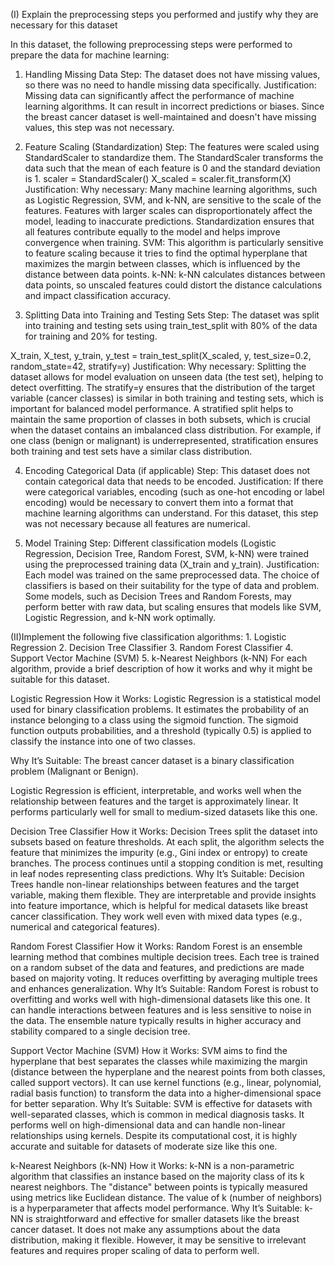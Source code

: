 (I) Explain the preprocessing steps you performed and justify why they are necessary for this dataset

In this dataset, the following preprocessing steps were performed to prepare the data for machine learning:

1. Handling Missing Data
Step: The dataset does not have missing values, so there was no need to handle missing data specifically.
Justification: Missing data can significantly affect the performance of machine learning algorithms.
 It can result in incorrect predictions or biases. Since the breast cancer dataset is well-maintained and doesn't have missing values, this step was not necessary.
2. Feature Scaling (Standardization)
Step: The features were scaled using StandardScaler to standardize them.
The StandardScaler transforms the data such that the mean of each feature is 0 and the standard deviation is 1.
scaler = StandardScaler()
X_scaled = scaler.fit_transform(X)
Justification:
Why necessary: Many machine learning algorithms, such as Logistic Regression, SVM, and k-NN, are sensitive to the scale of the features. Features with larger scales can disproportionately affect the model,
 leading to inaccurate predictions. Standardization ensures that all features contribute equally to the model and helps improve convergence when training.
SVM: This algorithm is particularly sensitive to feature scaling because it tries to find the optimal hyperplane that maximizes the margin between classes, which is influenced by the distance between data points.
k-NN: k-NN calculates distances between data points, so unscaled features could distort the distance calculations and impact classification accuracy.

3. Splitting Data into Training and Testing Sets
Step: The dataset was split into training and testing sets using train_test_split with 80% of the data for training and 20% for testing.

X_train, X_test, y_train, y_test = train_test_split(X_scaled, y, test_size=0.2, random_state=42, stratify=y)
Justification:
Why necessary: Splitting the dataset allows for model evaluation on unseen data (the test set), helping to detect overfitting.
The stratify=y ensures that the distribution of the target variable (cancer classes) is similar in both training and testing sets, which is important for balanced model performance.
A stratified split helps to maintain the same proportion of classes in both subsets, which is crucial when the dataset contains an imbalanced class distribution. For example, if one class (benign or malignant) is underrepresented, 
stratification ensures both training and test sets have a similar class distribution.

4. Encoding Categorical Data (if applicable)
Step: This dataset does not contain categorical data that needs to be encoded.
Justification: If there were categorical variables, encoding (such as one-hot encoding or label encoding) would be necessary to convert them into a format that machine learning algorithms can understand.
 For this dataset, this step was not necessary because all features are numerical.

5. Model Training
Step: Different classification models (Logistic Regression, Decision Tree, Random Forest, SVM, k-NN) were trained using the preprocessed training data (X_train and y_train).
Justification: Each model was trained on the same preprocessed data. The choice of classifiers is based on their suitability for the type of data and problem. Some models, such as Decision Trees and Random Forests,
 may perform better with raw data, but scaling ensures that models like SVM, Logistic Regression, and k-NN work optimally.


(II)Implement the following five classification algorithms: 1. Logistic Regression 2. Decision Tree Classifier 3. Random Forest Classifier 4. Support Vector Machine (SVM) 5. k-Nearest Neighbors (k-NN) For each algorithm, 
provide a brief description of how it works and why it might be suitable for this dataset.

Logistic Regression
How it Works: Logistic Regression is a statistical model used for binary classification problems. It estimates the probability of an instance belonging to a class using the sigmoid function.
The sigmoid function outputs probabilities, and a threshold (typically 0.5) is applied to classify the instance into one of two classes. 

Why It’s Suitable: The breast cancer dataset is a binary classification problem (Malignant or Benign).

Logistic Regression is efficient, interpretable, and works well when the relationship between features and the target is approximately linear. It performs particularly well for small to medium-sized datasets like this one.

Decision Tree Classifier 
How it Works: Decision Trees split the dataset into subsets based on feature thresholds. At each split, the algorithm selects the feature that minimizes the impurity (e.g., Gini index or entropy) to create branches.
The process continues until a stopping condition is met, resulting in leaf nodes representing class predictions. Why It’s Suitable: Decision Trees handle non-linear relationships between features and the target variable, making them flexible.
They are interpretable and provide insights into feature importance, which is helpful for medical datasets like breast cancer classification. They work well even with mixed data types (e.g., numerical and categorical features).

Random Forest Classifier
How it Works: Random Forest is an ensemble learning method that combines multiple decision trees. Each tree is trained on a random subset of the data and features, and predictions are made based on majority voting. 
It reduces overfitting by averaging multiple trees and enhances generalization. Why It’s Suitable: Random Forest is robust to overfitting and works well with high-dimensional datasets like this one.
It can handle interactions between features and is less sensitive to noise in the data. The ensemble nature typically results in higher accuracy and stability compared to a single decision tree.

Support Vector Machine (SVM) 
How it Works: SVM aims to find the hyperplane that best separates the classes while maximizing the margin (distance between the hyperplane and the nearest points from both classes, called support vectors).
It can use kernel functions (e.g., linear, polynomial, radial basis function) to transform the data into a higher-dimensional space for better separation. Why It’s Suitable: SVM is effective for datasets with well-separated classes,
which is common in medical diagnosis tasks. It performs well on high-dimensional data and can handle non-linear relationships using kernels. Despite its computational cost, it is highly accurate and suitable for datasets of moderate size like this one.

k-Nearest Neighbors (k-NN) 
How it Works: k-NN is a non-parametric algorithm that classifies an instance based on the majority class of its k nearest neighbors. The "distance" between points is typically measured using metrics like Euclidean distance.
The value of k (number of neighbors) is a hyperparameter that affects model performance. Why It’s Suitable: k-NN is straightforward and effective for smaller datasets like the breast cancer dataset. It does not make any assumptions about the data distribution,
making it flexible. However, it may be sensitive to irrelevant features and requires proper scaling of data to perform well.
